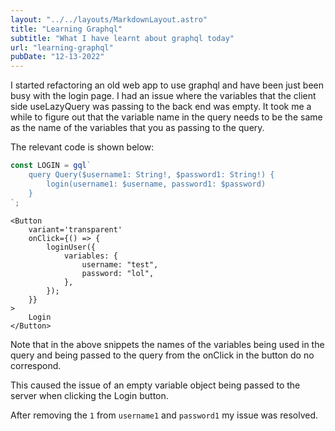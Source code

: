 ```yaml
---
layout: "../../layouts/MarkdownLayout.astro"
title: "Learning Graphql"
subtitle: "What I have learnt about graphql today"
url: "learning-graphql"
pubDate: "12-13-2022"
---
```


I started refactoring an old web app to use graphql and have been just been busy with the login page. I had an issue where the variables that the client side useLazyQuery was passing to the back end was empty. It took me a while to figure out that the variable name in the query needs to be the same as the name of the variables that you as passing to the query.

The relevant code is shown below:

```typescript
const LOGIN = gql`
	query Query($username1: String!, $password1: String!) {
		login(username1: $username, password1: $password)
	}
`;
```

```tsx
<Button
	variant='transparent'
	onClick={() => {
		loginUser({
			variables: {
				username: "test",
				password: "lol",
			},
		});
	}}
>
	Login
</Button>
```

Note that in the above snippets the names of the variables being used in the query and being passed to the query from the onClick in the button do no correspond.

This caused the issue of an empty variable object being passed to the server when clicking the Login button.

After removing the `1` from `username1` and `password1` my issue was resolved.
